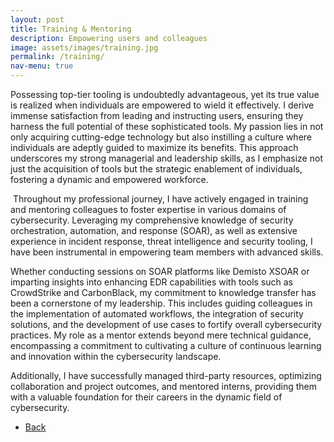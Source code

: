```yaml
---
layout: post
title: Training & Mentoring
description: Empowering users and colleagues
image: assets/images/training.jpg
permalink: /training/
nav-menu: true
---
```



Possessing top-tier tooling is undoubtedly advantageous, yet its true value is realized when individuals are empowered to wield it effectively. I derive immense satisfaction from leading and instructing users, ensuring they harness the full potential of these sophisticated tools. My passion lies in not only acquiring cutting-edge technology but also instilling a culture where individuals are adeptly guided to maximize its benefits. This approach underscores my strong managerial and leadership skills, as I emphasize not just the acquisition of tools but the strategic enablement of individuals, fostering a dynamic and empowered workforce.

<span class="image left"><img src="{% link assets/images/trainingslides.jpg %}" alt="" /></span> Throughout my professional journey, I have actively engaged in training and mentoring colleagues to foster expertise in various domains of cybersecurity. Leveraging my comprehensive knowledge of security orchestration, automation, and response (SOAR), as well as extensive experience in incident response, threat intelligence and security tooling, I have been instrumental in empowering team members with advanced skills. 

<p> Whether conducting sessions on SOAR platforms like Demisto XSOAR or imparting insights into enhancing EDR capabilities with tools such as CrowdStrike and CarbonBlack, my commitment to knowledge transfer has been a cornerstone of my leadership. This includes guiding colleagues in the implementation of automated workflows, the integration of security solutions, and the development of use cases to fortify overall cybersecurity practices. My role as a mentor extends beyond mere technical guidance, encompassing a commitment to cultivating a culture of continuous learning and innovation within the cybersecurity landscape. </p>

Additionally, I have successfully managed third-party resources, optimizing collaboration and project outcomes, and mentored interns, providing them with a valuable foundation for their careers in the dynamic field of cybersecurity.   

<ul class="actions">
<li><a href="/" class="button next scrolly">Back</a></li>
</ul>
